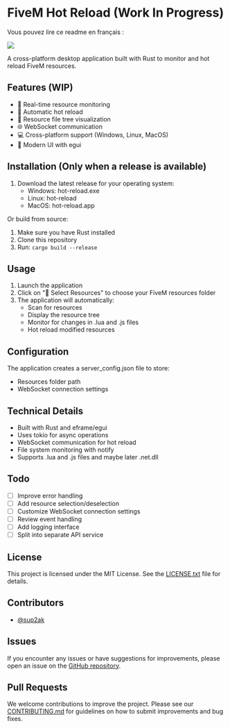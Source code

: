 # FiveM Hot Reload (Work In Progress)

Vous pouvez lire ce readme en français :

[![](https://img.shields.io/badge/Français-000?style=for-the-badge&logo=github&logoColor=white)](README.fr.md)

A cross-platform desktop application built with Rust to monitor and hot reload FiveM resources.

## Features (WIP)

- 🔄 Real-time resource monitoring
- 🚀 Automatic hot reload
- 📁 Resource file tree visualization
- 🌐 WebSocket communication
- 💻 Cross-platform support (Windows, Linux, MacOS)
- 🎨 Modern UI with egui

## Installation (Only when a release is available)

1. Download the latest release for your operating system:
   - Windows: hot-reload.exe
   - Linux: hot-reload
   - MacOS: hot-reload.app

Or build from source:

1. Make sure you have Rust installed
2. Clone this repository
3. Run: `cargo build --release`

## Usage

1. Launch the application
2. Click on "📂 Select Resources" to choose your FiveM resources folder
3. The application will automatically:
   - Scan for resources
   - Display the resource tree
   - Monitor for changes in .lua and .js files
   - Hot reload modified resources

## Configuration

The application creates a server_config.json file to store:

- Resources folder path
- WebSocket connection settings

## Technical Details

- Built with Rust and eframe/egui
- Uses tokio for async operations
- WebSocket communication for hot reload
- File system monitoring with notify
- Supports .lua and .js files and maybe later .net.dll

## Todo

- [ ]  Improve error handling
- [ ]  Add resource selection/deselection
- [ ]  Customize WebSocket connection settings
- [ ]  Review event handling
- [ ]  Add logging interface
- [ ]  Split into separate API service

## License

This project is licensed under the MIT License. See the [LICENSE.txt](LICENSE.txt) file for details.

## Contributors

- [@sup2ak](https://github.com/sup2ak)

## Issues

If you encounter any issues or have suggestions for improvements, please open an issue on the [GitHub repository](https://github.com/sup2ak/fivem-hot-reload/issues).

## Pull Requests

We welcome contributions to improve the project. Please see our [CONTRIBUTING.md](CONTRIBUTING.md) for guidelines on how to submit improvements and bug fixes.
